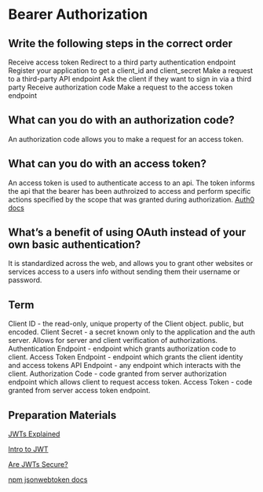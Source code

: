# Bearer Authorization

## Write the following steps in the correct order

Receive access token
Redirect to a third party authentication endpoint
Register your application to get a client_id and client_secret
Make a request to a third-party API endpoint
Ask the client if they want to sign in via a third party
Receive authorization code
Make a request to the access token endpoint

## What can you do with an authorization code?

An authorization code allows you to make a request for an access token.

## What can you do with an access token?

An access token is used to authenticate access to an api. The token informs the api that the bearer has been authroized to access and perform specific actions specified by the scope that was granted during authorization. [Auth0 docs](https://auth0.com/docs/tokens/access-tokens)

## What’s a benefit of using OAuth instead of your own basic authentication?

It is standardized across the web, and allows you to grant other websites or services access to a users info without sending them their username or password. 

## Term

Client ID - the read-only, unique property of the Client object. public, but encoded.
Client Secret - a secret known only to the application and the auth server. Allows for server and client verification of authorizations.
Authentication Endpoint - endpoint which grants authorization code to client.
Access Token Endpoint - endpoint which grants the client identity and access tokens
API Endpoint - any endpoint which interacts with the client.
Authorization Code - code granted from server authorization endpoint which allows client to request access token.
Access Token - code granted from server access token endpoint.

## Preparation Materials

[JWTs Explained](https://www.youtube.com/watch?v=926mknSW9Lo)

[Intro to JWT](https://jwt.io/introduction/)

[Are JWTs Secure?](https://stackoverflow.com/questions/27301557/if-you-can-decode-jwt-how-are-they-secure)

[npm jsonwebtoken docs](https://www.npmjs.com/package/jsonwebtoken)